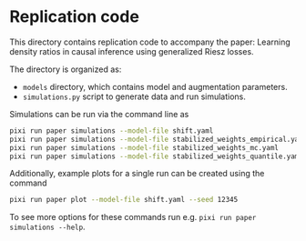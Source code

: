 # Replication code

This directory contains replication code to accompany the paper:
Learning density ratios in causal inference using generalized Riesz losses.

The directory is organized as:

* `models` directory, which contains model and augmentation parameters.
* `simulations.py` script to generate data and run simulations.

Simulations can be run via the command line as

```bash
pixi run paper simulations --model-file shift.yaml
pixi run paper simulations --model-file stabilized_weights_empirical.yaml
pixi run paper simulations --model-file stabilized_weights_mc.yaml
pixi run paper simulations --model-file stabilized_weights_quantile.yaml
```

Additionally, example plots for a single run can be created using the command

```bash
pixi run paper plot --model-file shift.yaml --seed 12345
```

To see more options for these commands run e.g. `pixi run paper simulations --help`.
